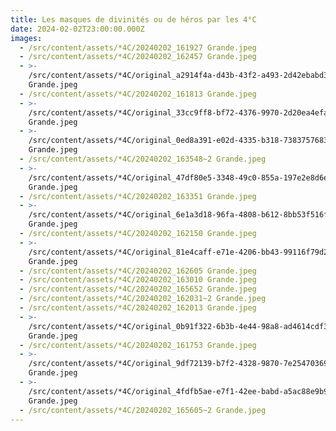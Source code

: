 ```yaml
---
title: Les masques de divinités ou de héros par les 4°C
date: 2024-02-02T23:00:00.000Z
images:
  - /src/content/assets/*4C/20240202_161927 Grande.jpeg
  - /src/content/assets/*4C/20240202_162457 Grande.jpeg
  - >-
    /src/content/assets/*4C/original_a2914f4a-d43b-43f2-a493-2d42ebabd306_20240202_165824
    Grande.jpeg
  - /src/content/assets/*4C/20240202_161813 Grande.jpeg
  - >-
    /src/content/assets/*4C/original_33cc9ff8-bf72-4376-9970-2d20ea4efa13_20240202_165544
    Grande.jpeg
  - >-
    /src/content/assets/*4C/original_0ed8a391-e02d-4335-b318-7383757683c4_20240202_165729
    Grande.jpeg
  - /src/content/assets/*4C/20240202_163548~2 Grande.jpeg
  - >-
    /src/content/assets/*4C/original_47df80e5-3348-49c0-855a-197e2e8d6e10_20240202_165806
    Grande.jpeg
  - /src/content/assets/*4C/20240202_163351 Grande.jpeg
  - >-
    /src/content/assets/*4C/original_6e1a3d18-96fa-4808-b612-8bb53f516fa3_20240202_165900
    Grande.jpeg
  - /src/content/assets/*4C/20240202_162150 Grande.jpeg
  - >-
    /src/content/assets/*4C/original_81e4caff-e71e-4206-bb43-99116f79d2e8_20240202_165536
    Grande.jpeg
  - /src/content/assets/*4C/20240202_162605 Grande.jpeg
  - /src/content/assets/*4C/20240202_163010 Grande.jpeg
  - /src/content/assets/*4C/20240202_165652 Grande.jpeg
  - /src/content/assets/*4C/20240202_162031~2 Grande.jpeg
  - /src/content/assets/*4C/20240202_162013 Grande.jpeg
  - >-
    /src/content/assets/*4C/original_0b91f322-6b3b-4e44-98a8-ad4614cdf38d_20240202_165818
    Grande.jpeg
  - /src/content/assets/*4C/20240202_161753 Grande.jpeg
  - >-
    /src/content/assets/*4C/original_9df72139-b7f2-4328-9870-7e254703690a_20240202_163524
    Grande.jpeg
  - >-
    /src/content/assets/*4C/original_4fdfb5ae-e7f1-42ee-babd-a5ac88e9b951_20240202_163516
    Grande.jpeg
  - /src/content/assets/*4C/20240202_165605~2 Grande.jpeg
---
```


